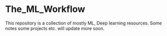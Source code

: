 # The_ML_Workflow
This repository is a collection of mostly ML, Deep learning resources. Some notes some projects etc. will update more soon.

